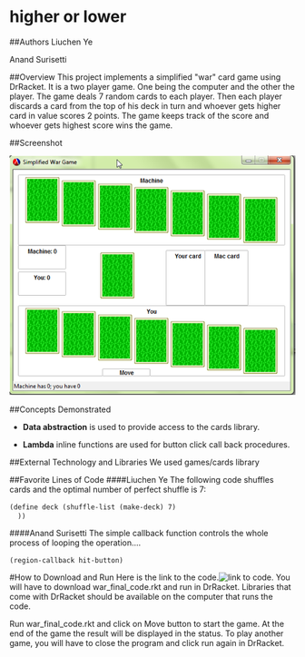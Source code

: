 # higher or lower

##Authors
Liuchen Ye

Anand Surisetti

##Overview
This project implements a simplified "war" card game using DrRacket. It is a two player game. One being the computer and the other the player. The game deals 7 random cards to each player. Then each player discards a card from the top of his deck in turn and whoever gets higher card in value scores 2 points. The game keeps track of the score and whoever gets highest score wins the game.

##Screenshot

![screenshot showing cards game](cardgame1.png)

##Concepts Demonstrated
* **Data abstraction** is used to provide access to the cards library.

* **Lambda** inline functions are used for button click call back procedures.

##External Technology and Libraries
We used games/cards library


##Favorite Lines of Code
####Liuchen Ye
The following code shuffles cards and the optimal number of perfect shuffle is 7:
```
(define deck (shuffle-list (make-deck) 7)
  ))
```
####Anand Surisetti
The simple callback function controls the whole process of looping the operation....
```
(region-callback hit-button)
```

#How to Download and Run
Here is the link to the code.![link to code](war_final_code.rkt). You will have to download war_final_code.rkt and run in DrRacket. Libraries that come with DrRacket should be available on the computer that runs the code.

Run war_final_code.rkt and click on Move button to start the game. At the end of the game the result will be displayed in the status. To play another game, you will have to close the program and click run again in DrRacket.

